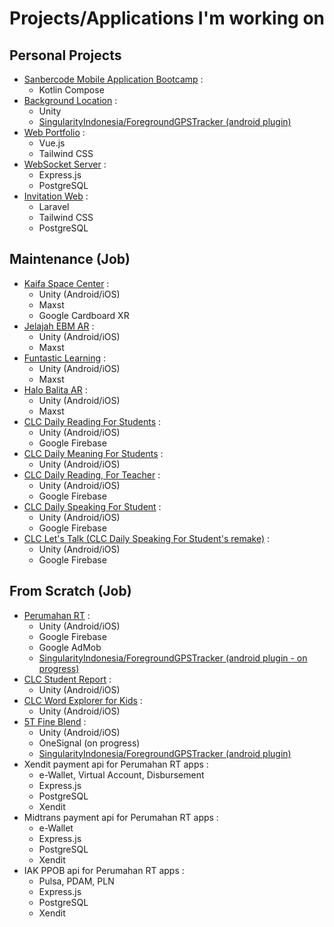 # Projects/Applications I'm working on

## Personal Projects
<!-- - [All Repositories](https://github.com/krlan2789?tab=repositories&type=public) -->
- [Sanbercode Mobile Application Bootcamp](https://github.com/krlan2789/Sanbercode-B48-Final-Project) :
  - Kotlin Compose
- [Background Location](https://github.com/krlan2789/unity-background-service) :
  - Unity
  - [SingularityIndonesia/ForegroundGPSTracker (android plugin)](https://github.com/SingularityIndonesia/ForegroundGPSTracker)
- [Web Portfolio](https://erlankurnia.github.io) :
  - Vue.js
  - Tailwind CSS
- [WebSocket Server](https://github.com/krlan2789/express-ws-app) :
  - Express.js
  - PostgreSQL
- [Invitation Web](https://invitation.kuryana.id) :
  - Laravel
  - Tailwind CSS
  - PostgreSQL

## Maintenance (Job)
- [Kaifa Space Center](https://play.google.com/store/apps/details?id=com.kaifa.learning) :
  - Unity (Android/iOS)
  - Maxst
  - Google Cardboard XR
- [Jelajah EBM AR](https://play.google.com/store/apps/details?id=com.mizan.map.ebmar) :
  - Unity (Android/iOS)
  - Maxst
- [Funtastic Learning](https://play.google.com/store/apps/details?id=com.mizan.map.funtasticlearning) :
  - Unity (Android/iOS)
  - Maxst
- [Halo Balita AR](https://play.google.com/store/apps/details?id=com.mizan.map.halobalitaar) :
  - Unity (Android/iOS)
  - Maxst
- [CLC Daily Reading For Students](https://play.google.com/store/apps/details?id=com.anakpintar.clcstudent) :
  - Unity (Android/iOS)
  - Google Firebase
- [CLC Daily Meaning For Students](https://play.google.com/store/apps/details?id=com.anakpintar.clcdailyquiz) :
  - Unity (Android/iOS)
- [CLC Daily Reading, For Teacher](https://play.google.com/store/apps/details?id=com.anakpintar.clcteacher) :
  - Unity (Android/iOS)
  - Google Firebase
- [CLC Daily Speaking For Student](https://play.google.com/store/apps/details?id=com.anakpintar.clcstudentds) :
  - Unity (Android/iOS)
  - Google Firebase
- [CLC Let's Talk (CLC Daily Speaking For Student's remake)](https://play.google.com/store/apps/details?id=com.anakpintar.clcstudentdsnew) :
  - Unity (Android/iOS)
  - Google Firebase

## From Scratch (Job)
- [Perumahan RT](https://play.google.com/store/apps/details?id=com.anakpintar.perumahan) :
  - Unity (Android/iOS)
  - Google Firebase
  - Google AdMob
  - [SingularityIndonesia/ForegroundGPSTracker (android plugin - on progress)](https://github.com/SingularityIndonesia/ForegroundGPSTracker)
- [CLC Student Report](https://play.google.com/store/apps/details?id=com.anakpintarstudio.parentportal) :
  - Unity (Android/iOS)
- [CLC Word Explorer for Kids](https://play.google.com/store/apps/details?id=com.AnakPintar.CLCMeaningforKids) :
  - Unity (Android/iOS)
- [5T Fine Blend](https://play.google.com/store/apps/details?id=com.AnakPintar.SalesTracker) :
  - Unity (Android/iOS)
  - OneSignal (on progress)
  - [SingularityIndonesia/ForegroundGPSTracker (android plugin)](https://github.com/SingularityIndonesia/ForegroundGPSTracker)
- Xendit payment api for Perumahan RT apps :
  - e-Wallet, Virtual Account, Disbursement
  - Express.js
  - PostgreSQL
  - Xendit
- Midtrans payment api for Perumahan RT apps :
  - e-Wallet
  - Express.js
  - PostgreSQL
  - Xendit
- IAK PPOB api for Perumahan RT apps :
  - Pulsa, PDAM, PLN
  - Express.js
  - PostgreSQL
  - Xendit





